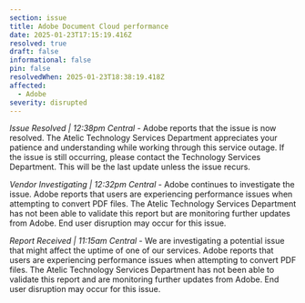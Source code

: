 ```yaml
---
section: issue
title: Adobe Document Cloud performance
date: 2025-01-23T17:15:19.416Z
resolved: true
draft: false
informational: false
pin: false
resolvedWhen: 2025-01-23T18:38:19.418Z
affected:
  - Adobe
severity: disrupted
---
```

*Issue Resolved | 12:38pm Central* - Adobe reports that the issue is now resolved. The Atelic Technology Services Department appreciates your patience and understanding while working through this service outage. If the issue is still occurring, please contact the Technology Services Department. This will be the last update unless the issue recurs.

*Vendor Investigating | 12:32pm Central* - Adobe continues to investigate the issue. Adobe reports that users are experiencing performance issues when attempting to convert PDF files. The Atelic Technology Services Department has not been able to validate this report but are monitoring further updates from Adobe. End user disruption may occur for this issue.

*Report Received | 11:15am Central* - We are investigating a potential issue that might affect the uptime of one of our services. Adobe reports that users are experiencing performance issues when attempting to convert PDF files. The Atelic Technology Services Department has not been able to validate this report and are monitoring further updates from Adobe. End user disruption may occur for this issue.